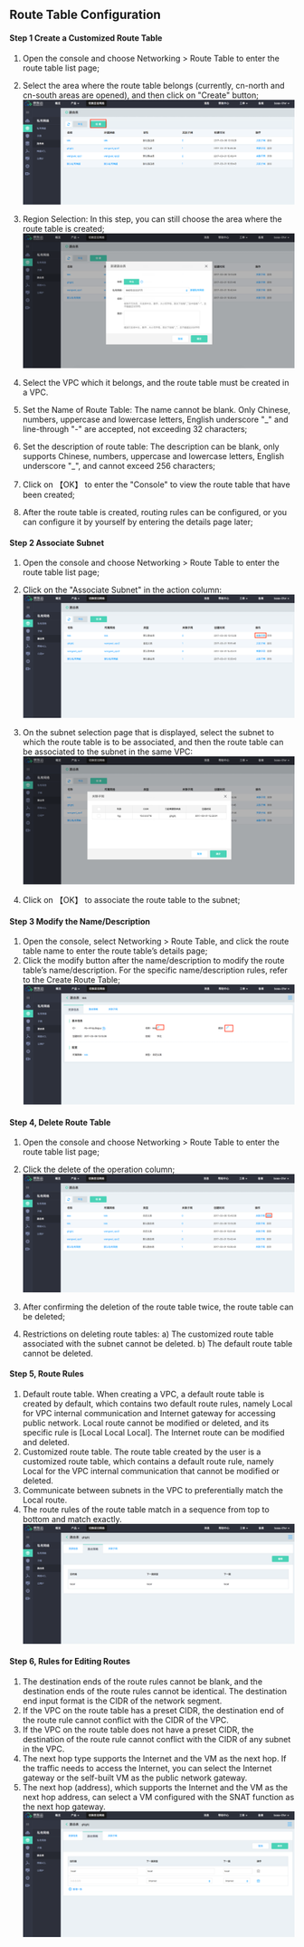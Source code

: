 ## **Route Table Configuration**

#### **Step 1 Create a Customized Route Table**

1. Open the console and choose Networking > Route Table to enter the route table list page;
2. Select the area where the route table belongs (currently, cn-north and cn-south areas are opened), and then click on "Create" button;
![](/image/Networking/Virtual-Private-Cloud/Operation-Guide/Route-Table-Configuration/Step1.png)

3. Region Selection: In this step, you can still choose the area where the route table is created;
![](/image/Networking/Virtual-Private-Cloud/Operation-Guide/Route-Table-Configuration/Step2.png)

4. Select the VPC which it belongs, and the route table must be created in a VPC.
5. Set the Name of Route Table: The name cannot be blank. Only Chinese, numbers, uppercase and lowercase letters, English underscore "_" and line-through "-" are accepted, not exceeding 32 characters;
6. Set the description of route table: The description can be blank, only supports Chinese, numbers, uppercase and lowercase letters, English underscore "_", and cannot exceed 256 characters;
7. Click on 【OK】 to enter the "Console" to view the route table that have been created;
8. After the route table is created, routing rules can be configured, or you can configure it by yourself by entering the details page later;

#### **Step 2 Associate Subnet**

1. Open the console and choose Networking > Route Table to enter the route table list page;
2. Click on the "Associate Subnet" in the action column:
![](/image/Networking/Virtual-Private-Cloud/Operation-Guide/Route-Table-Configuration/Step3.png)

3. On the subnet selection page that is displayed, select the subnet to which the route table is to be associated, and then the route table can be associated to the subnet in the same VPC:
![](/image/Networking/Virtual-Private-Cloud/Operation-Guide/Route-Table-Configuration/Step4.png)

4. Click on 【OK】 to associate the route table to the subnet;


#### **Step 3 Modify the Name/Description**

   1. Open the console, select Networking > Route Table, and click the route table name to enter the route table’s details page;
   2. Click the modify button after the name/description to modify the route table’s name/description. For the specific name/description rules, refer to the Create Route Table;
![](/image/Networking/Virtual-Private-Cloud/Operation-Guide/Route-Table-Configuration/Step5.png)



#### **Step 4, Delete Route Table**

1. Open the console and choose Networking > Route Table to enter the route table list page;
2. Click the delete of the operation column;
![](/image/Networking/Virtual-Private-Cloud/Operation-Guide/Route-Table-Configuration/Step6.png)

3. After confirming the deletion of the route table twice, the route table can be deleted;
4. Restrictions on deleting route tables:
    a) The customized route table associated with the subnet cannot be deleted.
    b) The default route table cannot be deleted.



#### **Step 5, Route Rules**

1. Default route table. When creating a VPC, a default route table is created by default, which contains two default route rules, namely Local for VPC internal communication and Internet gateway for accessing public network. Local route cannot be modified or deleted, and its specific rule is [Local Local Local]. The Internet route can be modified and deleted.
2. Customized route table. The route table created by the user is a customized route table, which contains a default route rule, namely Local for the VPC internal communication that cannot be modified or deleted.
3. Communicate between subnets in the VPC to preferentially match the Local route.
4. The route rules of the route table match in a sequence from top to bottom and match exactly.
![](/image/Networking/Virtual-Private-Cloud/Operation-Guide/Route-Table-Configuration/Step7.png)




#### **Step 6, Rules for Editing Routes**

1. The destination ends of the route rules cannot be blank, and the destination ends of the route rules cannot be identical. The destination end input format is the CIDR of the network segment.
2. If the VPC on the route table has a preset CIDR, the destination end of the route rule cannot conflict with the CIDR of the VPC.
3. If the VPC on the route table does not have a preset CIDR, the destination of the route rule cannot conflict with the CIDR of any subnet in the VPC.
4. The next hop type supports the Internet and the VM as the next hop. If the traffic needs to access the Internet, you can select the Internet gateway or the self-built VM as the public network gateway.
5. The next hop (address), which supports the Internet and the VM as the next hop address, can select a VM configured with the SNAT function as the next hop gateway.
![](/image/Networking/Virtual-Private-Cloud/Operation-Guide/Route-Table-Configuration/Step8.png)